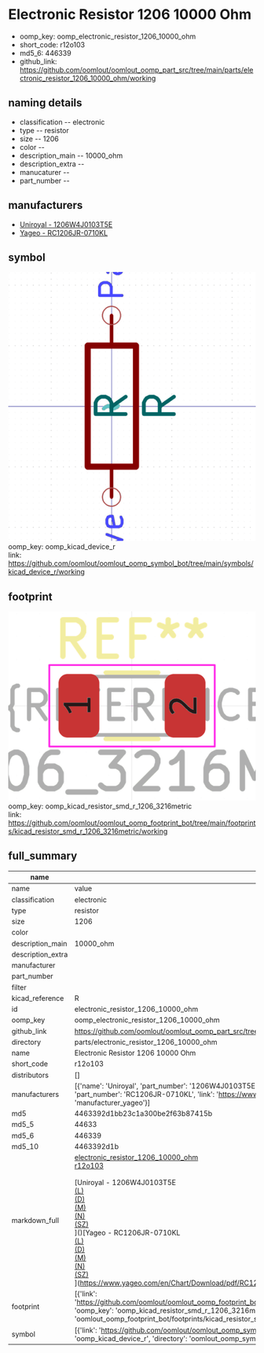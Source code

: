 # Electronic Resistor 1206 10000 Ohm

  
* oomp_key: oomp_electronic_resistor_1206_10000_ohm 
* short_code: r12o103
* md5_6: 446339  
* github_link: https://github.com/oomlout/oomlout_oomp_part_src/tree/main/parts/electronic_resistor_1206_10000_ohm/working  
## naming details
* classification -- electronic
* type -- resistor
* size -- 1206
* color -- 
* description_main -- 10000_ohm
* description_extra -- 
* manucaturer -- 
* part_number -- 


## manufacturers
* [Uniroyal - 1206W4J0103T5E]()  
* [Yageo - RC1206JR-0710KL](https://www.yageo.com/en/Chart/Download/pdf/RC1206JR-0710KL)  

## symbol

![](symbol/0/working/working_600.png)  
oomp_key: oomp_kicad_device_r  
link: https://github.com/oomlout/oomlout_oomp_symbol_bot/tree/main/symbols/kicad_device_r/working  

## footprint

![](footprint/0/working/working_600.png)  
oomp_key: oomp_kicad_resistor_smd_r_1206_3216metric  
link: https://github.com/oomlout/oomlout_oomp_footprint_bot/tree/main/footprints/kicad_resistor_smd_r_1206_3216metric/working  

## full_summary
| name | value | 
| --- | --- | 
| name | value | 
| classification | electronic | 
| type | resistor | 
| size | 1206 | 
| color |  | 
| description_main | 10000_ohm | 
| description_extra |  | 
| manufacturer |  | 
| part_number |  | 
| filter |  | 
| kicad_reference | R | 
| id | electronic_resistor_1206_10000_ohm | 
| oomp_key | oomp_electronic_resistor_1206_10000_ohm | 
| github_link | https://github.com/oomlout/oomlout_oomp_part_src/tree/main/parts/electronic_resistor_1206_10000_ohm/working | 
| directory | parts/electronic_resistor_1206_10000_ohm | 
| name | Electronic Resistor 1206 10000 Ohm | 
| short_code | r12o103 | 
| distributors | [] | 
| manufacturers | [{'name': 'Uniroyal', 'part_number': '1206W4J0103T5E', 'link': '', 'id': 'manufacturer_uniroyal'}, {'name': 'Yageo', 'part_number': 'RC1206JR-0710KL', 'link': 'https://www.yageo.com/en/Chart/Download/pdf/RC1206JR-0710KL', 'id': 'manufacturer_yageo'}] | 
| md5 | 4463392d1bb23c1a300be2f63b87415b | 
| md5_5 | 44633 | 
| md5_6 | 446339 | 
| md5_10 | 4463392d1b | 
| markdown_full | [electronic_resistor_1206_10000_ohm](https://github.com/oomlout/oomlout_oomp_part_src/tree/main/parts/electronic_resistor_1206_10000_ohm/working)<br>[r12o103](https://github.com/oomlout/oomlout_oomp_part_src/tree/main/parts/electronic_resistor_1206_10000_ohm/working)<br><br>[Uniroyal - 1206W4J0103T5E<br>[(L)<br>](https://www.lcsc.com/search?q=1206W4J0103T5E)[(D)<br>](https://www.digikey.com/en/products?,keywords=1206W4J0103T5E)[(M)<br>](https://www.mouser.com/Search/Refine?Keyword=1206W4J0103T5E)[(N)<br>](https://www.newark.com/search?st=1206W4J0103T5E)[(SZ)<br>](https://so.szlcsc.com/global.html?k=1206W4J0103T5E)]()[Yageo - RC1206JR-0710KL<br>[(L)<br>](https://www.lcsc.com/search?q=RC1206JR-0710KL)[(D)<br>](https://www.digikey.com/en/products?,keywords=RC1206JR-0710KL)[(M)<br>](https://www.mouser.com/Search/Refine?Keyword=RC1206JR-0710KL)[(N)<br>](https://www.newark.com/search?st=RC1206JR-0710KL)[(SZ)<br>](https://so.szlcsc.com/global.html?k=RC1206JR-0710KL)](https://www.yageo.com/en/Chart/Download/pdf/RC1206JR-0710KL) | 
| footprint | [{'link': 'https://github.com/oomlout/oomlout_oomp_footprint_bot/tree/main/foootprntss/kicad_resistor_smd_r_1206_3216metric', 'oomp_key': 'oomp_kicad_resistor_smd_r_1206_3216metric', 'directory': 'oomlout_oomp_footprint_bot/footprints/kicad_resistor_smd_r_1206_3216metric//working/working.kicad_mod'}] | 
| symbol | [{'link': 'https://github.com/oomlout/oomlout_oomp_symbol_bot/tree/main/symbols/kicad_device_r', 'oomp_key': 'oomp_kicad_device_r', 'directory': 'oomlout_oomp_symbol_bot/symbols/kicad_device_r//working/working.kicad_sym'}] | 
